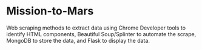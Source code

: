 # Mission-to-Mars
Web scraping methods to extract data using Chrome Developer tools to identify HTML components, Beautiful Soup/Splinter to automate the scrape, MongoDB to store the data, and Flask to display the data.

